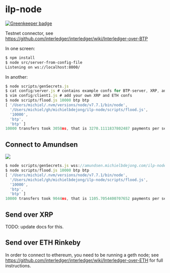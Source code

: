 # ilp-node

[![Greenkeeper badge](https://badges.greenkeeper.io/michielbdejong/ilp-node.svg)](https://greenkeeper.io/)

Testnet connector, see https://github.com/interledger/interledger/wiki/Interledger-over-BTP

In one screen:
```sh
$ npm install
$ node src/server-from-config-file
Listening on ws://localhost:8000/
```

In another:
```js
$ node scripts/genSecrets.js
$ cat config/server.js # contains example confs for BTP-server, XRP, and ETH
$ vim config/client1.js # add your own XRP and ETH confs
$ node scripts/flood.js 10000 btp btp
[ '/Users/michiel/.nvm/versions/node/v7.7.1/bin/node',
  '/Users/michiel/gh/michielbdejong/ilp-node/scripts/flood.js',
  '10000',
  'btp',
  'btp' ]
10000 transfers took 3058ms, that is 3270.1111837802487 payments per second.
```

## Connect to Amundsen

<img src="https://upload.wikimedia.org/wikipedia/commons/4/44/Aan_de_Zuidpool_-_p1913-160.jpg">

```js
$ node scripts/genSecrets.js wss://amundsen.michielbdejong.com/ilp-node-3/api/v1
$ node scripts/flood.js 10000 btp btp
[ '/Users/michiel/.nvm/versions/node/v7.7.1/bin/node',
  '/Users/michiel/gh/michielbdejong/ilp-node/scripts/flood.js',
  '10000',
  'btp',
  'btp' ]
10000 transfers took 9044ms, that is 1105.7054400707652 payments per second.
```

## Send over XRP

TODO: update docs for this.

## Send over ETH Rinkeby

In order to connect to ethereum, you need to be running a geth node; see
https://github.com/interledger/interledger/wiki/Interledger-over-ETH
for full instructions.
